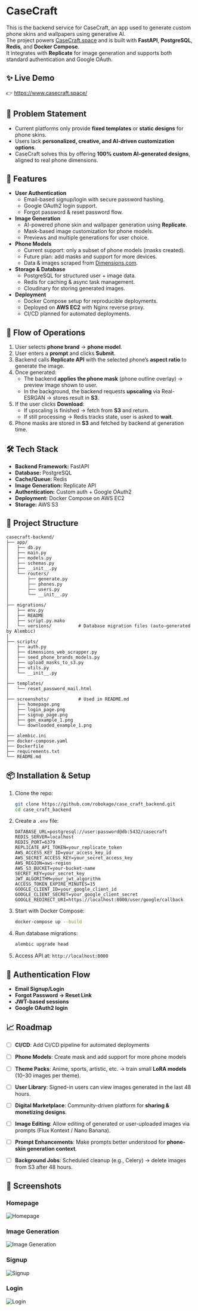 # CaseCraft

This is the backend service for CaseCraft, an app used to generate custom phone skins and wallpapers using generative AI.\
The project powers [CaseCraft.space](https://www.casecraft.space/) and
is built with **FastAPI**, **PostgreSQL**, **Redis**, and **Docker
Compose**.\
It integrates with **Replicate** for image generation and supports both
standard authentication and Google OAuth.


## ✨ Live Demo

👉 <https://www.casecraft.space/>

## 📌 Problem Statement

- Current platforms only provide **fixed templates** or **static designs** for phone skins.  
- Users lack **personalized, creative, and AI-driven customization options**.  
- CaseCraft solves this by offering **100% custom AI-generated designs**, aligned to real phone dimensions. 


## 🚀 Features

-   **User Authentication**
    -   Email-based signup/login with secure password hashing.
    -   Google OAuth2 login support.
    -   Forgot password & reset password flow.
-   **Image Generation**
    -   AI-powered phone skin and wallpaper generation using
        **Replicate**.
    -   Mask-based image customization for phone models.
    -   Previews and multiple generations for user choice.
-   **Phone Models**
    -   Current support: only a subset of phone models (masks created).
    -   Future plan: add masks and support for more devices.
    -   Data & images scraped from
        [Dimensions.com](https://www.dimensions.com/collection/phones-cell-phones).
-   **Storage & Database**
    -   PostgreSQL for structured user + image data.
    -   Redis for caching & async task management.
    -   Cloudinary for storing generated images.
-   **Deployment**
    -   Docker Compose setup for reproducible deployments.
    -   Deployed on **AWS EC2** with Nginx reverse proxy.
    -   CI/CD planned for automated deployments.

## 🔄 Flow of Operations

1. User selects **phone brand** → **phone model**.  
2. User enters a **prompt** and clicks **Submit**.  
3. Backend calls **Replicate API** with the selected phone’s **aspect ratio** to generate the image.  
4. Once generated:  
   - The backend **applies the phone mask** (phone outline overlay) → preview image shown to user.  
   - In the background, the backend requests **upscaling** via Real-ESRGAN → stores result in **S3**.  
5. If the user clicks **Download**:  
   - If upscaling is finished → fetch from **S3** and return.  
   - If still processing → Redis tracks state, user is asked to **wait**.  
6. Phone masks are stored in **S3** and fetched by backend at generation time.  


## 🛠️ Tech Stack

-   **Backend Framework:** FastAPI
-   **Database:** PostgreSQL
-   **Cache/Queue:** Redis
-   **Image Generation:** Replicate API
-   **Authentication:** Custom auth + Google OAuth2
-   **Deployment:** Docker Compose on AWS EC2
-   **Storage:** AWS S3

## 📂 Project Structure
 
    casecraft-backend/
    ├── app/
    │   ├── db.py
    │   ├── main.py
    │   ├── models.py
    │   ├── schemas.py
    │   ├── __init__.py
    │   └── routers/
    │       ├── generate.py
    │       ├── phones.py
    │       ├── users.py
    │       └── __init__.py
    │
    ├── migrations/
    │   ├── env.py
    │   ├── README
    │   ├── script.py.mako
    │   └── versions/          # Database migration files (auto-generated by Alembic)
    │
    ├── scripts/
    │   ├── auth.py
    │   ├── dimensions_web_scrapper.py
    │   ├── seed_phone_brands_models.py
    │   ├── upload_masks_to_s3.py
    │   ├── utils.py
    │   └── __init__.py
    │
    ├── templates/
    │   └── reset_password_mail.html
    │
    ├── screenshots/           # Used in README.md
    │   ├── homepage.png
    │   ├── login_page.png
    │   ├── signup_page.png
    │   ├── gen_example_1.png
    │   └── downloaded_example_1.png
    │
    ├── alembic.ini
    ├── docker-compose.yaml
    ├── Dockerfile
    ├── requirements.txt
    └── README.md


## 📦 Installation & Setup

1.  Clone the repo:

    ``` bash
    git clone https://github.com/robokage/case_craft_backend.git
    cd case_craft_backend
    ```

2.  Create a `.env` file:

    ``` env
    DATABASE_URL=postgresql://user:password@db:5432/casecraft
    REDIS_SERVER=localhost
    REDIS_PORT=6379
    REPLICATE_API_TOKEN=your_replicate_token
    AWS_ACCESS_KEY_ID=your_access_key_id
    AWS_SECRET_ACCESS_KEY=your_secret_access_key
    AWS_REGION=aws-region
    AWS_S3_BUCKET=your-bucket-name
    SECRET_KEY=your_secret_key
    JWT_ALGORITHM=your_jwt_algorithm
    ACCESS_TOKEN_EXPIRE_MINUTES=15
    GOOGLE_CLIENT_ID=your_google_client_id
    GOOGLE_CLIENT_SECRET=your_google_client_secret
    GOOGLE_REDIRECT_URI=https://localhost:8000/user/google/callback
    ```

3.  Start with Docker Compose:

    ``` bash
    docker-compose up --build
    ```

4.  Run database migrations:

    ``` bash
    alembic upgrade head
    ```

5.  Access API at: `http://localhost:8000`



## 🔐 Authentication Flow

-   **Email Signup/Login**
-   **Forgot Password → Reset Link**
-   **JWT-based sessions**
-   **Google OAuth2 login**



## 📈 Roadmap

- [ ] **CI/CD**: Add CI/CD pipeline for automated deployments
- [ ] **Phone Models**: Create mask and add support for more phone models
- [ ] **Theme Packs**: Anime, sports, artistic, etc. → train small **LoRA models** (10–30 images per theme). 
- [ ] **User Library**: Signed-in users can view images generated in the last 48 hours.   
- [ ] **Digital Marketplace**: Community-driven platform for **sharing & monetizing designs**.  
- [ ] **Image Editing**: Allow editing of generated or user-uploaded images via prompts (Flux Kontext / Nano Banana).  
- [ ] **Prompt Enhancements**: Make prompts better understood for **phone-skin generation context**. 
- [ ] **Background Jobs**: Scheduled cleanup (e.g., Celery) → delete images from S3 after 48 hours.  


## 📸 Screenshots

### Homepage

![Homepage](screenshots/homepage.png)

### Image Generation

![Image Generation](screenshots/gen_example_1.png)

### Signup

![Signup](screenshots/signup_page.png)

### Login

![Login](screenshots/login_page.png)
